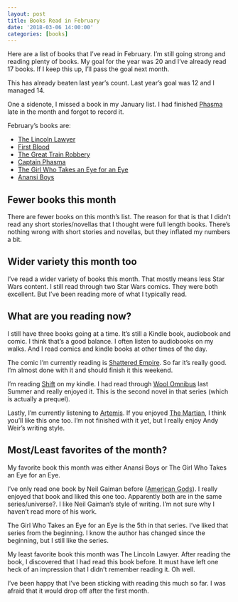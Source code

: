```yaml
---
layout: post
title: Books Read in February
date: '2018-03-06 14:00:00'
categories: [books]
---
```


Here are a list of books that I’ve read in February. I’m still going strong and reading plenty of books. My goal for the year was 20 and I’ve already read 17 books. If I keep this up, I’ll pass the goal next month.

This has already beaten last year’s count. Last year’s goal was 12 and I managed 14.

One a sidenote, I missed a book in my January list. I had finished [Phasma](https://www.goodreads.com/book/show/34859132-phasma) late in the month and forgot to record it.

February’s books are:

- [The Lincoln Lawyer](https://www.goodreads.com/book/show/79885.The_Lincoln_Lawyer)
- [First Blood](https://www.goodreads.com/book/show/27415713-first-blood)
- [The Great Train Robbery](https://www.goodreads.com/book/show/7682.The_Great_Train_Robbery)
- [Captain Phasma](https://www.goodreads.com/book/show/35009797-captain-phasma)
- [The Girl Who Takes an Eye for an Eye](https://www.goodreads.com/book/show/32599492-the-girl-who-takes-an-eye-for-an-eye)
- [Anansi Boys](https://www.goodreads.com/book/show/2744.Anansi_Boys)

## Fewer books this month

There are fewer books on this month’s list. The reason for that is that I didn’t read any short stories/novellas that I thought were full length books. There’s nothing wrong with short stories and novellas, but they inflated my numbers a bit.

## Wider variety this month too

I’ve read a wider variety of books this month. That mostly means less Star Wars content. I still read through two Star Wars comics. They were both excellent. But I’ve been reading more of what I typically read.

## What are you reading now?

I still have three books going at a time. It’s still a Kindle book, audiobook and comic. I think that’s a good balance. I often listen to audiobooks on my walks. And I read comics and kindle books at other times of the day.

The comic I’m currently reading is [Shattered Empire](https://www.goodreads.com/book/show/25113095-shattered-empire). So far it’s really good. I’m almost done with it and should finish it this weekend.

I’m reading [Shift](https://www.goodreads.com/book/show/17306293-shift) on my kindle. I had read through [Wool Omnibus](https://www.goodreads.com/book/show/13453029-wool-omnibus) last Summer and really enjoyed it. This is the second novel in that series (which is actually a prequel).

Lastly, I’m currently listening to [Artemis](https://www.goodreads.com/book/show/34928122-artemis). If you enjoyed [The Martian](https://www.goodreads.com/book/show/18007564-the-martian), I think you’ll like this one too. I’m not finished with it yet, but I really enjoy Andy Weir’s writing style.

## Most/Least favorites of the month?

My favorite book this month was either Anansi Boys or The Girl Who Takes an Eye for an Eye.

I’ve only read one book by Neil Gaiman before ([American Gods](https://www.goodreads.com/book/show/30165203-american-gods)). I really enjoyed that book and liked this one too. Apparently both are in the same series/universe?. I like Neil Gaiman’s style of writing. I’m not sure why I haven’t read more of his work.

The Girl Who Takes an Eye for an Eye is the 5th in that series. I’ve liked that series from the beginning. I know the author has changed since the beginning, but I still like the series.

My least favorite book this month was The Lincoln Lawyer. After reading the book, I discovered that I had read this book before. It must have left one heck of an impression that I didn’t remember reading it. Oh well.

I’ve been happy that I’ve been sticking with reading this much so far. I was afraid that it would drop off after the first month.

